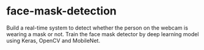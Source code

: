 # face-mask-detection
Build a real-time system to detect whether the person on the webcam is wearing a mask or not. Train the face mask detector by deep learning model using Keras, OpenCV and MobileNet.
